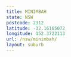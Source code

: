 ```yaml
---
title: MINIMBAH
state: NSW
postcode: 2312
latitude: -32.16165072
longitude: 152.3722113
url: /nsw/minimbah/
layout: suburb
---
```

